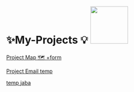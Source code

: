 
# ✨My-Projects 💡 <img src="proj1-removebg-preview.png"  width="100px">


<a href="https://manishdeveloper333.github.io/Projects/form google map.html">Project Map 🗺 +form </a>

<a href="https://manishdeveloper333.github.io/Projects/article on .html">Project Email temp </a>

<a href="https://manishdeveloper333.github.io/Projects/Javascript project- 6 box onclick.html"> temp </a>
<a href="https://manishdeveloper333.github.io/Javascript-Project/javascript demo.html"> jaba </a>





